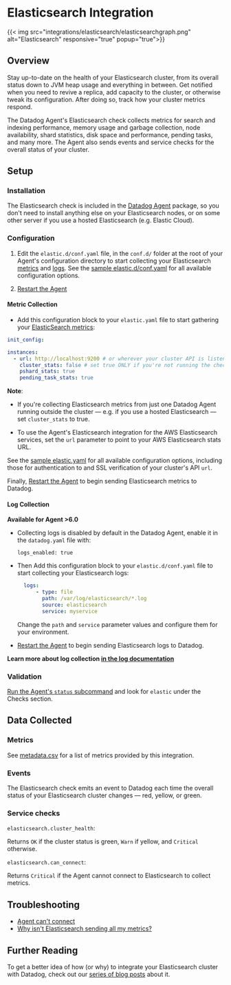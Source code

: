 # Elasticsearch Integration
{{< img src="integrations/elasticsearch/elasticsearchgraph.png" alt="Elasticsearch" responsive="true" popup="true">}}

## Overview

Stay up-to-date on the health of your Elasticsearch cluster, from its overall status down to JVM heap usage and everything in between. Get notified when you need to revive a replica, add capacity to the cluster, or otherwise tweak its configuration. After doing so, track how your cluster metrics respond.

The Datadog Agent's Elasticsearch check collects metrics for search and indexing performance, memory usage and garbage collection, node availability, shard statistics, disk space and performance, pending tasks, and many more. The Agent also sends events and service checks for the overall status of your cluster.

## Setup
### Installation

The Elasticsearch check is included in the [Datadog Agent][1] package, so you don't need to install anything else on your Elasticsearch nodes, or on some other server if you use a hosted Elasticsearch (e.g. Elastic Cloud).

### Configuration

1. Edit the `elastic.d/conf.yaml` file, in the `conf.d/` folder at the root of your Agent's configuration directory to start collecting your Elasticsearch [metrics](#metric-collection) and [logs](#log-collection).
  See the [sample elastic.d/conf.yaml][2] for all available configuration options.

2. [Restart the Agent][3]

#### Metric Collection

*  Add this configuration block to your `elastic.yaml` file to start gathering your [ElasticSearch metrics](#metrics):

```yaml
init_config:

instances:
  - url: http://localhost:9200 # or wherever your cluster API is listening
    cluster_stats: false # set true ONLY if you're not running the check on each cluster node
    pshard_stats: true
    pending_task_stats: true
```

**Note**:

* If you're collecting Elasticsearch metrics from just one Datadog Agent running outside the cluster — e.g. if you use a hosted Elasticsearch — set `cluster_stats` to true.

* To use the Agent's Elasticsearch integration for the AWS Elasticsearch services, set the `url` parameter to point to your AWS Elasticsearch stats URL.

See the [sample elastic.yaml][2] for all available configuration options, including those for authentication to and SSL verification of your cluster's API `url`.

Finally, [Restart the Agent][3] to begin sending Elasticsearch metrics to Datadog.

#### Log Collection

**Available for Agent >6.0**

* Collecting logs is disabled by default in the Datadog Agent, enable it in the `datadog.yaml` file with:

  ```
  logs_enabled: true
  ```

* Then Add this configuration block to your `elastic.d/conf.yaml` file to start collecting your Elasticsearch logs:

  ```yaml
    logs:
        - type: file
          path: /var/log/elasticsearch/*.log
          source: elasticsearch
          service: myservice
  ```

  Change the `path` and `service` parameter values and configure them for your environment.

* [Restart the Agent][3] to begin sending Elasticsearch logs to Datadog.

**Learn more about log collection [in the log documentation][4]**

### Validation

[Run the Agent's `status` subcommand][5] and look for `elastic` under the Checks section.

## Data Collected
### Metrics

See [metadata.csv][6] for a list of metrics provided by this integration.

### Events

The Elasticsearch check emits an event to Datadog each time the overall status of your Elasticsearch cluster changes — red, yellow, or green.

### Service checks

`elasticsearch.cluster_health`:

Returns `OK` if the cluster status is green, `Warn` if yellow, and `Critical` otherwise.

`elasticsearch.can_connect`:

Returns `Critical` if the Agent cannot connect to Elasticsearch to collect metrics.

## Troubleshooting

* [Agent can't connect][7]
* [Why isn't Elasticsearch sending all my metrics?][8]

## Further Reading
To get a better idea of how (or why) to integrate your Elasticsearch cluster with Datadog, check out our [series of blog posts][9] about it.


[1]: https://app.datadoghq.com/account/settings#agent
[2]: https://github.com/Datadog/integrations-core/blob/master/elastic/conf.yaml.example
[3]: https://docs.datadoghq.com/agent/faq/agent-commands/#start-stop-restart-the-agent
[4]: https://docs.datadoghq.com/logs
[5]: https://docs.datadoghq.com/agent/faq/agent-commands/#agent-status-and-information
[6]: https://github.com/DataDog/integrations-core/blob/master/elastic/metadata.csv
[7]: https://docs.datadoghq.com/integrations/faq/elastic-agent-can-t-connect
[8]: https://docs.datadoghq.com/integrations/faq/why-isn-t-elasticsearch-sending-all-my-metrics/
[9]: https://www.datadoghq.com/blog/monitor-elasticsearch-performance-metrics/
